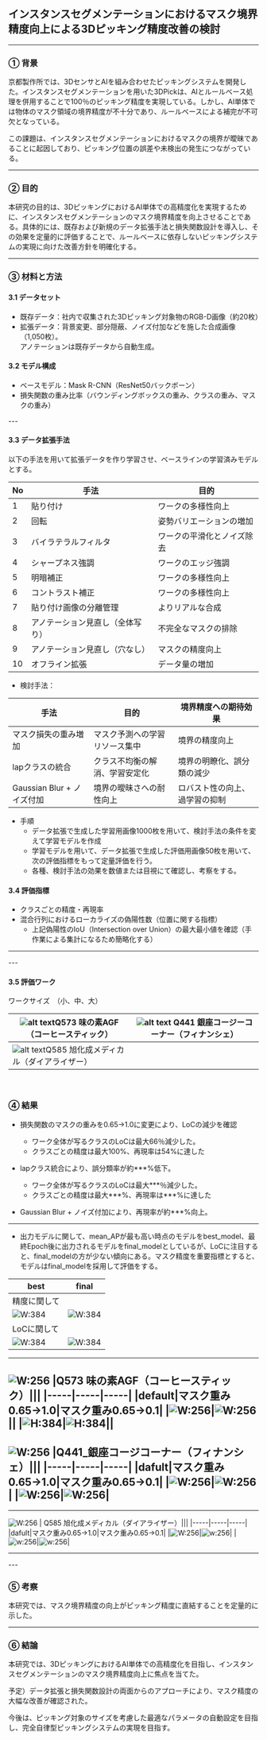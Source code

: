 
## インスタンスセグメンテーションにおけるマスク境界精度向上による3Dピッキング精度改善の検討

---

### ① 背景

京都製作所では、3DセンサとAIを組み合わせたピッキングシステムを開発した。インスタンスセグメンテーションを用いた3DPickは、AIとルールベース処理を併用することで100％のピッキング精度を実現している。しかし、AI単体では物体のマスク領域の境界精度が不十分であり、ルールベースによる補完が不可欠となっている。

この課題は、インスタンスセグメンテーションにおけるマスクの境界が曖昧であることに起因しており、ピッキング位置の誤差や未検出の発生につながっている。

---

### ② 目的

本研究の目的は、3DピッキングにおけるAI単体での高精度化を実現するために、インスタンスセグメンテーションのマスク境界精度を向上させることである。具体的には、既存および新規のデータ拡張手法と損失関数設計を導入し、その効果を定量的に評価することで、ルールベースに依存しないピッキングシステムの実現に向けた改善方針を明確化する。

---

### ③ 材料と方法

#### 3.1 データセット
- 既存データ：社内で収集された3Dピッキング対象物のRGB-D画像（約20枚）
- 拡張データ：背景変更、部分隠蔽、ノイズ付加などを施した合成画像（1,050枚）。  
  アノテーションは既存データから自動生成。

#### 3.2 モデル構成
- ベースモデル：Mask R-CNN（ResNet50バックボーン）
- 損失関数の重み比率（バウンディングボックスの重み、クラスの重み、マスクの重み）

<div style="page-break-before:always"></div>
---

#### 3.3 データ拡張手法

以下の手法を用いて拡張データを作り学習させ、ベースラインの学習済みモデルとする。

| No | 手法 | 目的 |
|----|------|------|
| 1 | 貼り付け | ワークの多様性向上 |
| 2 | 回転 | 姿勢バリエーションの増加 |
| 3 | バイラテラルフィルタ | ワークの平滑化とノイズ除去 |
| 4 | シャープネス強調 | ワークのエッジ強調 |
| 5 | 明暗補正 | ワークの多様性向上 |
| 6 | コントラスト補正 | ワークの多様性向上 |
| 7 | 貼り付け画像の分離管理 | よりリアルな合成 |
| 8 | アノテーション見直し（全体写り） | 不完全なマスクの排除 |
| 9 | アノテーション見直し（穴なし） | マスクの精度向上 |
| 10 | オフライン拡張 | データ量の増加 |

- 検討手法：

| 手法 | 目的 | 境界精度への期待効果 |
|------|------|------------------------|
| マスク損失の重み増加 | マスク予測への学習リソース集中 | 境界の精度向上 |
| lapクラスの統合 | クラス不均衡の解消、学習安定化 | 境界の明瞭化、誤分類の減少 |
| Gaussian Blur + ノイズ付加 | 境界の曖昧さへの耐性向上 | ロバスト性の向上、過学習の抑制 |

- 手順
  - データ拡張で生成した学習用画像1000枚を用いて、検討手法の条件を変えて学習モデルを作成
  - 学習モデルを用いて、データ拡張で生成した評価用画像50枚を用いて、次の評価指標をもって定量評価を行う。
  - 各種、検討手法の効果を数値または目視にて確認し、考察をする。


#### 3.4 評価指標

- クラスごとの精度・再現率
- 混合行列におけるローカライズの偽陽性数（位置に関する指標）
  - 上記偽陽性のIoU（Intersection over Union）の最大最小値を確認（手作業による集計になるため簡略化する）

---
<div style="page-break-before:always"></div>
---

#### 3.5 評価ワーク

ワークサイズ　（小、中、大）

|![alt text](assets/image-1.png)Q573 味の素AGF（コーヒースティック）|![alt text](assets/image.png) Q441 銀座コージーコーナー（フィナンシェ）|
|-----|-----|
|![alt text](assets/image-2.png)Q585 旭化成メディカル（ダイアライザー）||
　

### ④ 結果

- 損失関数のマスクの重みを0.65→1.0に変更により、LoCの減少を確認
  - ワーク全体が写るクラスのLoCは最大66％減少した。
  - クラスごとの精度は最大100%、再現率は54%に達した

- lapクラス統合により、誤分類率が約***%低下。
  - ワーク全体が写るクラスのLoCは最大***％減少した。
  - クラスごとの精度は最大***%、再現率は***%に達した

- Gaussian Blur + ノイズ付加により、再現率が約***%向上。

---
<div style="page-break-before:always"></div>

- 出力モデルに関して、mean_APが最も高い時点のモデルをbest_model、最終Epoch後に出力されるモデルをfinal_modelとしているが、LoCに注目すると、final_modelの方が少ない傾向にある。マスク精度を重要指標とすると、モデルはfinal_modelを採用して評価をする。


|best|final|
|-----|-----|
|精度に関して||
![W:384](Q441_default_best_image.png)|![W:384](Q441_default_final_image-1.png)|
|LoCに関して||
![W:384](Q441_default_best_image-2.png)|![W:384](Q441_default_final_image-3.png)|



<div style="page-break-before:always"></div>

---
![W:256](assets/image-1.png)
|Q573 味の素AGF（コーヒースティック）|||
|-----|-----|-----|
|default|マスク重み0.65→1.0|マスク重み0.65→0.1|
|![W:256](Q573_default_final_image.png)|![W:256](Q573_maskpara_image-10.png)||
|![H:384](Q573_default_final_image-1.png)|![H:384](Q573_maskpara_image-11.png)||
---
<div style="page-break-before:always"></div>


![W:256](assets/image.png)
|Q441_銀座コージコーナー（フィナンシェ）|||
|-----|-----|-----|
|dafult|マスク重み0.65→1.0|マスク重み0.65→0.1|
|![W:256](Q441_default_final_image-1.png)|![W:256](Q441_maskpara_image-1.png)|
|![W:256](Q441_default_final_image-3.png)|![W:256](Q441_maskpara_image-3.png)|
---

<div style="page-break-before:always"></div>

---
![W:256](assets/image-2.png)
| Q585 旭化成メディカル（ダイアライザー）|||
|-----|-----|-----|
|dafult|マスク重み0.65→1.0|マスク重み0.65→0.1|
|![W:256](Q585_default_final_image.png)|![w:256](Q585_maskpara_final_image-1.png)|
|![w:256](Q585_default_best_image-1.png)|![w:256](Q585_maskpara_image-2.png)|


---
<div style="page-break-before:always"></div>
---

### ⑤ 考察

本研究では、マスク境界精度の向上がピッキング精度に直結することを定量的に示した。

---

### ⑥ 結論

本研究では、3DピッキングにおけるAI単体での高精度化を目指し、インスタンスセグメンテーションのマスク境界精度向上に焦点を当てた。

予定）データ拡張と損失関数設計の両面からのアプローチにより、マスク精度の大幅な改善が確認された。

今後は、ピッキング対象のサイズを考慮した最適なパラメータの自動設定を目指し、完全自律型ピッキングシステムの実現を目指す。

